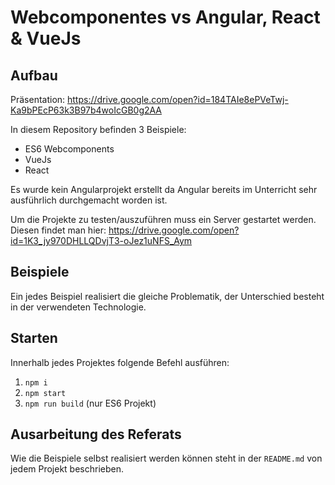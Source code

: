 # Webcomponentes vs Angular, React & VueJs

## Aufbau

Präsentation: https://drive.google.com/open?id=184TAIe8ePVeTwj-Ka9bPEcP63k3B97b4woIcGB0g2AA

In diesem Repository befinden 3 Beispiele:
* ES6 Webcomponents
* VueJs
* React

Es wurde kein Angularprojekt erstellt da Angular bereits im Unterricht sehr ausführlich durchgemacht worden ist.

Um die Projekte zu testen/auszuführen muss ein Server gestartet werden. Diesen findet man hier: https://drive.google.com/open?id=1K3_jy970DHLLQDvjT3-oJez1uNFS_Aym

## Beispiele

Ein jedes Beispiel realisiert die gleiche Problematik, der Unterschied besteht in der verwendeten Technologie.

## Starten

Innerhalb jedes Projektes folgende Befehl ausführen:
1. `npm i`
2. `npm start`
3. `npm run build` (nur ES6 Projekt)

## Ausarbeitung des Referats

Wie die Beispiele selbst realisiert werden können steht in der `README.md` von jedem Projekt beschrieben.